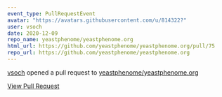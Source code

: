 ```yaml
---
event_type: PullRequestEvent
avatar: "https://avatars.githubusercontent.com/u/814322?"
user: vsoch
date: 2020-12-09
repo_name: yeastphenome/yeastphenome.org
html_url: https://github.com/yeastphenome/yeastphenome.org/pull/75
repo_url: https://github.com/yeastphenome/yeastphenome.org
---
```


<a href='https://github.com/vsoch' target='_blank'>vsoch</a> opened a pull request to <a href='https://github.com/yeastphenome/yeastphenome.org' target='_blank'>yeastphenome/yeastphenome.org</a>

<a href='https://github.com/yeastphenome/yeastphenome.org/pull/75' target='_blank'>View Pull Request</a>